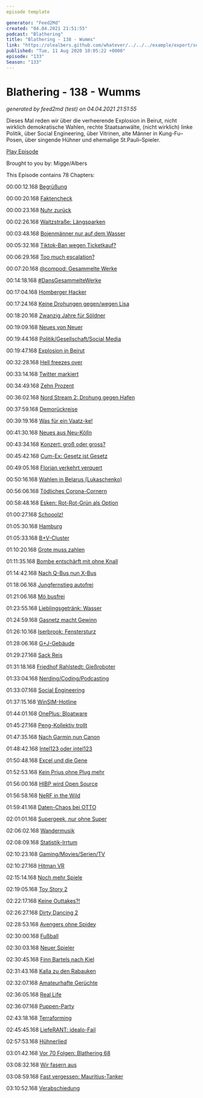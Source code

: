 ```yaml
---
episode template

generator: "Feed2Md"
created: "04.04.2021 21:51:55"
podcast: "Blathering"
title: "Blathering - 138 - Wumms"
link: "https://olealbers.github.com/whatever/../../../example/export/seasons/5/2020/8/Blathering - 138 - Wumms.md"
published: "Tue, 11 Aug 2020 10:05:22 +0000"
episode: "133"
Season: "133"
---
```


# Blathering - 138 - Wumms
_generated by feed2md (test) on 04.04.2021 21:51:55_

Dieses Mal reden wir über die verheerende Explosion in Beirut, nicht wirklich demokratische Wahlen, rechte Staatsanwälte, (nicht wirklich) linke Politik, über Social Engineering, über Vitrinen, alte Männer in Kung-Fu–Posen, über singende Hühner und ehemalige St.Pauli–Spieler.

[Play Episode](https://www.blathering.de/podlove/file/1305/s/feed/c/mp3/blathering_138.mp3)

Brought to you by: Migge/Albers

This Episode contains 78 Chapters:


00:00:12.168 [Begrüßung]()

00:00:20.168 [Faktencheck]()

00:00:23.168 [Nuhr zurück](https://www.youtube.com/watch?v=_R0ywINFaOo&)

00:02:26.168 [Waitzstraße: Längsparken](https://hamburg1.de/nachrichten/45774/Waitzstrasse_Neue_Parkzonen_missachtet.html)

00:03:48.168 [Bojenmänner nur auf dem Wasser](https://www.hamburg.de/sehenswuerdigkeiten/4611904/balkenhol-figuren/)

00:05:32.168 [Tiktok-Ban wegen Ticketkauf?](https://twitter.com/TaylorLorenz/status/1290685335412842498)

00:06:29.168 [Too much escalation?](https://taz.de/Rigorose-Strafe-fuer-Basketballer-Saibou/!5705841/)

00:07:20.168 [@compod: Gesammelte Werke](https://twitter.com/search?q=(from%3Acompod)%20(%40blathering_pod)%20until%3A2020-08-11%20since%3A2020-08-05&src=typed_query&f=live)

00:14:18.168 [#DansGesammelteWerke](https://twitter.com/search?q=(from%3Aevildanwallace)%20(%40blathering_pod)%20until%3A2020-08-11%20since%3A2020-08-05&src=typed_query&f=live)

00:17:04.168 [Homberger Hacker](https://www.lauterbacher-anzeiger.de/lokales/vogelsbergkreis/alsfeld/homberger-hacker-am-jugendschoffengericht-in-alsfeld_22007969)

00:17:24.168 [Keine Drohungen gegen/wegen Lisa](https://twitter.com/schneidermanHH/status/1291866077065105410)

00:18:20.168 [Zwanzig Jahre für Söldner](https://taz.de/Versuchte-Entfuehrung-von-Venezuelas-Staatschef/!5705978/)

00:19:09.168 [Neues von Neuer](https://twitter.com/RobertClaus13/status/1291825758185365506)

00:19:44.168 [Politik/Gesellschaft/Social Media]()

00:19:47.168 [Explosion in Beirut](https://www.tagesschau.de/ausland/beirut-explosion-reaktionen-107.html)

00:32:28.168 [Hell freezes over](https://twitter.com/tazgezwitscher/status/1291323130531786753)

00:33:14.168 [Twitter markiert](https://twitter.com/Shayan86/status/1291407114691325953)

00:34:49.168 [Zehn Prozent](https://taz.de/Verteidigungsausgaben-in-der-Nato/!5700254/)

00:36:02.168 [Nord Stream 2: Drohung gegen Hafen](https://www.faz.net/aktuell/wirtschaft/klima-energie-und-umwelt/nord-stream-2-schwesig-empoert-ueber-drohung-gegen-hafen-16894385.html)

00:37:59.168 [Demorückreise](https://twitter.com/LarsWienand/status/1291085775057166338)

00:39:19.168 [Was für ein Vaatz-ke!](https://www.tagesspiegel.de/politik/cdu-politiker-auf-abwegen-der-flirt-des-arnold-vaatz-mit-den-corona-leugnern/26072174.html)

00:41:30.168 [Neues aus Neu-Kölln](https://www.tagesspiegel.de/berlin/polizei-justiz/rechtsextremistische-anschlaege-in-neukoelln-drueckte-der-staatsanwalt-wegen-afd-sympathien-ein-auge-zu/26069882.html)

00:43:34.168 [Konzert: groß oder gross?](https://twitter.com/tknuewer/status/1292013418812256257)

00:45:42.168 [Cum-Ex: Gesetz ist Gesetz](https://lagedernation.org/2020/08/07/ldn199-explosion-in-beirut-2-corona-welle-regelbetrieb-in-schulen-interview-prof-dr-karl-lauterbach-cum-ex-rechte-strukturen/?t=1%3A04%3A01)

00:49:05.168 [Florian verkehrt verquert](https://taz.de/Kabarettist-Schroeder-auf-Corona-Demo/!5701935/)

00:50:16.168 [Wahlen in Belarus (Lukaschenko)](https://www.tagesschau.de/ausland/belarus-praesidentenwahl-lukaschenko-101.html)

00:56:06.168 [Tödliches Corona-Cornern](https://www.tagesschau.de/ausland/schiesserei-washington-103.html)

00:58:48.168 [Esken: Rot-Rot-Grün als Option](https://www.sueddeutsche.de/politik/spd-rot-rot-gruen-esken-walter-borjans-1.4993824)

01:00:27.168 [Schooolz!](https://twitter.com/OlafScholz/status/1292745005300420608)

01:05:30.168 [Hamburg]()

01:05:33.168 [B+V-Cluster](https://www.ndr.de/nachrichten/hamburg/coronavirus/Testreihe-abgeschlossen-59-Corona-Faelle-bei-BlohmVoss,voss260.html)

01:10:20.168 [Grote muss zahlen](https://www.mopo.de/hamburg/politik/bussgeld-nach--corona-feier--grote-zur-strafzahlung-verdonnert---entlassung-gefordert-37136336)

01:11:35.168 [Bombe entschärft mit ohne Knall](https://www.presseportal.de/blaulicht/pm/82522/4671756)

01:14:42.168 [Nach Q-Bus nun X-Bus](https://dialog.hochbahn.de/bus-in-zukunft/ein-blick-auf-das-mysteriose-x-was-hinter-den-xpressbussen-steckt/)

01:18:06.168 [Jungfernstieg autofrei](https://www.hamburg.de/pressearchiv-fhh/14177810/2020-08-!06-bsw-jungfernstieg-wird-attraktiver/)

01:21:06.168 [Mö busfrei](https://dialog.hochbahn.de/allgemein/die-moe-wird-verkehrsfrei-und-was-passiert-mit-den-ganzen-bussen/)

01:23:55.168 [Lieblingsgetränk: Wasser](https://www.ndr.de/fernsehen/programm/epg104_date-2020-08-04_display-all.html)

01:24:59.168 [Gasnetz macht Gewinn](https://www.ndr.de/fernsehen/sendungen/hamburg_journal_1800/Gasnetz-Hamburg-erreicht-Gewinnzone,hamj98504.html)

01:26:10.168 [Iserbrook: Fenstersturz](https://www.ndr.de/fernsehen/sendungen/hamburg_journal/Neunjaehriger-aus-dem-Fenster-einer-Schule-gestuerzt,hamj98570.html)

01:28:06.168 [G+J-Gebäude](https://hamburg1.de/nachrichten/45762/Stadt_will_G_J_Gebaeude_doch_nicht_kaufen.html)

01:29:27.168 [Sack Reis](https://www.derstandard.at/story/2000119263044/kokain-im-wert-von-300-millionen-euro-in-hamburg-sichergestellt)

01:31:18.168 [Friedhof Rahlstedt: Gießroboter](https://hamburg1.de/nachrichten/45794/Friedhof_Rahlstedt_setzt_Giessroboter_ein.html)

01:33:04.168 [Nerding/Coding/Podcasting]()

01:33:07.168 [Social Engineering](https://twitter.com/informatom/status/1290923453659394048)

01:37:15.168 [WinSIM-Hotline](https://www.drillisch-online.de/)

01:44:01.168 [OnePlus: Bloatware](https://www.golem.de/news/android-oneplus-installiert-facebook-services-auf-smartphones-vor-2008-150107.html)

01:45:27.168 [Peng-Kollektiv trollt](https://netzpolitik.org/2020/peng-kollektiv-aktionskuenstler-sprechen-als-falsches-bundesamt-mit-chefetagen-von-konzernen/)

01:47:35.168 [Nach Garmin nun Canon](https://www.zdnet.de/88382048/bericht-hacker-erbeuten-bei-ransomware-angriff-auf-canon-10-tbyte-daten/)

01:48:42.168 [Intel123 oder intel123](https://www.tomshardware.com/news/massive-20gb-intel-data-breach-floods-the-internet-mentions-backdoors)

01:50:48.168 [Excel und die Gene](https://twitter.com/wirklichewelt/status/1291448788100567041)

01:52:53.168 [Kein Prius ohne Plug mehr](https://www.golem.de/news/vollhybrid-toyota-prius-wird-in-deutschland-nicht-mehr-verkauft-2008-150111.html)

01:56:00.168 [HIBP wird Open Source](https://www.golem.de/news/security-have-i-been-pwned-wird-open-source-2008-150128.html)

01:56:58.168 [NeRF in the Wild](https://mspoweruser.com/googles-nerf-microsoft-photosynth-on-steroids/)

01:59:41.168 [Daten-Chaos bei OTTO](https://www.golem.de/news/versandhaus-otto-zeigte-bestellungen-von-anderen-kunden-an-2008-150130.html)

02:01:01.168 [Supergeek, nur ohne Super](https://twitter.com/tmigge/status/1291720657462583301)

02:06:02.168 [Wandermusik](https://music.youtube.com/)

02:08:09.168 [Statistik-Irrtum](https://twitter.com/tmigge/status/1292548422751444994)

02:10:23.168 [Gaming/Movies/Serien/TV]()

02:10:27.168 [Hitman VR](https://twitter.com/stammtischphilo/status/1291625015411171328)

02:15:14.168 [Noch mehr Spiele](https://twitter.com/PlayStationDE/status/1292487132095950852)

02:19:05.168 [Toy Story 2](https://de.wikipedia.org/wiki/Toy_Story_2)

02:22:17.168 [Keine Outtakes?!](https://twitter.com/stammtischphilo/status/1291884165714018307)

02:26:27.168 [Dirty Dancing 2](https://twitter.com/DirtyDancingMov/status/1291778201522286592)

02:28:53.168 [Avengers ohne Spidey](https://www.golem.de/news/marvel-s-avengers-community-empoert-ueber-plattformexklusiven-spider-man-2008-150080.html)

02:30:00.168 [Fußball]()

02:30:03.168 [Neuer Spieler](https://www.fcstpauli.com/news/der-fc-st-pauli-verpflichtet-rodrigo-zalazar/)

02:30:45.168 [Finn Bartels nach Kiel](https://www.ndr.de/sport/fussball/Bartels-wechselt-von-Werder-zurueck-zu-Holstein-Kiel,werder12940.html)

02:31:43.168 [Kalla zu den Rabauken](https://www.fcstpauli.com/news/jan-philipp-kalla-wird-markenbotschafter-der-fc-st-pauli-rabauken/)

02:32:07.168 [Amateurhafte Gerüchte](https://www.hfv.de/artikel/nfv-jugendausschuss-beschliesst-einfache-punktrunde/)

02:36:05.168 [Real Life]()

02:36:07.168 [Puppen-Party](https://twitter.com/tmigge/status/1292058816964681728)

02:43:18.168 [Terraforming](https://twitter.com/stammtischphilo/status/1290984820189925377)

02:45:45.168 [LiefeRANT: idealo-Fail](https://twitter.com/tmigge/status/1292108674308149248)

02:57:53.168 [Hühnerlied](https://twitter.com/stammtischphilo/status/1292112164753481729)

03:01:42.168 [Vor 70 Folgen: Blathering 68](https://www.blathering.de/2019/01/blathering-068-dicke-luft/)

03:08:32.168 [Wir fasern aus]()

03:08:59.168 [Fast vergessen: Mauritius-Tanker](https://www.sueddeutsche.de/panorama/mauritius-oel-schiff-1.4993329)

03:10:52.168 [Verabschiedung]()


